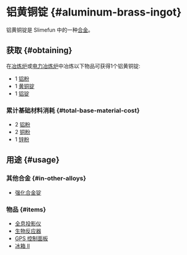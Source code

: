 # 铝黄铜锭 {#aluminum-brass-ingot}

铝黄铜锭是 Slimefun 中的一种[合金](/Ingots#alloys)。

## 获取 {#obtaining}

在[冶炼炉](/Smeltery)或[电力冶炼炉](/Electric-Smeltery)中冶炼以下物品可获得1个铝黄铜锭:

* 1 [铝粉](/Aluminum-Dust)
* 1 [黄铜锭](/Brass-Ingot)
* 1 [铝锭](/Aluminum-Ingot)

### 累计基础材料消耗 {#total-base-material-cost}

* 2 [铝粉](/Aluminum-Dust)
* 2 [铜粉](/Copper-Dust)
* 1 [锌粉](/Zinc-Dust)

## 用途 {#usage}

### 其他合金 {#in-other-alloys}

* [强化合金锭](/Reinforced-Alloy-Ingot)

### 物品 {#items}

* [全息投影仪](/Hologram-Projector)
* [生物反应器](/Bio-Reactor)
* [GPS 控制面板](/GPS-Control-Panel)
* [冰箱 II](/Freezer)
